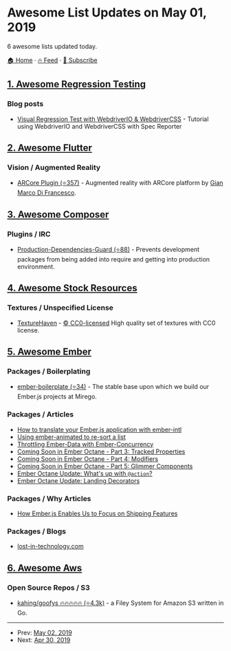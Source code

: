 # Awesome List Updates on May 01, 2019

6 awesome lists updated today.

[🏠 Home](/README.md) · [🔥 Feed](https://test.trackawesomelist.com/feed.xml) · [📮 Subscribe](https://trackawesomelist.us17.list-manage.com/subscribe?u=d2f0117aa829c83a63ec63c2f&id=36a103854c)



## [1. Awesome Regression Testing](/content/mojoaxel/awesome-regression-testing/README.md)

### Blog posts

*   [Visual Regression Test with WebdriverIO & WebdriverCSS](https://medium.com/@dalenguyen/visual-regression-test-with-webdriverio-webdrivercss-d7675a1812b2) - Tutorial using WebdriverIO and WebdriverCSS with Spec Reporter

## [2. Awesome Flutter](/content/Solido/awesome-flutter/README.md)

### Vision / Augmented Reality

*   [ARCore Plugin (⭐357)](https://github.com/giandifra/arcore_flutter_plugin) <!--stargazers:giandifra/arcore_flutter_plugin--> - Augmented reality with ARCore platform by [Gian Marco Di Francesco](https://github.com/giandifra).

## [3. Awesome Composer](/content/jakoch/awesome-composer/README.md)

### Plugins / IRC

*   [Production-Dependencies-Guard (⭐88)](https://github.com/kalessil/production-dependencies-guard) - Prevents development packages from being added into require and getting into production environment.

## [4. Awesome Stock Resources](/content/neutraltone/awesome-stock-resources/README.md)

### Textures / Unspecified License

*   [TextureHaven](https://texturehaven.com) - [:copyright: CC0-licensed](https://creativecommons.org/publicdomain/zero/1.0/) High quality set of textures with CC0 license.

## [5. Awesome Ember](/content/ember-community-russia/awesome-ember/README.md)

### Packages / Boilerplating

*   [ember-boilerplate (⭐34)](https://github.com/mirego/ember-boilerplate) -  The stable base upon which we build our Ember.js projects at Mirego.

### Packages / Articles

*   [How to translate your Ember.js application with ember-intl](https://www.codeandweb.com/babeledit/tutorials/how-to-translate-your-ember-app-with-ember-intl)
*   [Using ember-animated to re-sort a list](https://devjournal.balinterdi.com/using-ember-animated-to-resort-a-list/)
*   [Throttling Ember-Data with Ember-Concurrency](https://medium.com/@mudflye/throttling-ember-data-with-ember-concurrency-ff30d804a1b)
*   [Coming Soon in Ember Octane - Part 3: Tracked Properties](https://www.pzuraq.com/coming-soon-in-ember-octane-part-3-tracked-properties/)
*   [Coming Soon in Ember Octane - Part 4: Modifiers](https://www.pzuraq.com/coming-soon-in-ember-octane-part-4-modifiers/)
*   [Coming Soon in Ember Octane - Part 5: Glimmer Components](https://www.pzuraq.com/coming-soon-in-ember-octane-part-5-glimmer-components/)
*   [Ember Octane Update: What's up with `@action`?](https://www.pzuraq.com/ember-octane-update-action/)
*   [Ember Octane Update: Landing Decorators](https://www.pzuraq.com/ember-octane-update-landing-decorators/)

### Packages / Why Articles

*   [How Ember.js Enables Us to Focus on Shipping Features](http://blog.nightwatch.io/ember-js-shipping-features)

### Packages / Blogs

*   [lost-in-technology.com](https://www.lost-in-technology.com/blog/)

## [6. Awesome Aws](/content/donnemartin/awesome-aws/README.md)

### Open Source Repos / S3

*   [kahing/goofys :fire::fire::fire::fire::fire: (⭐4.3k)](https://github.com/kahing/goofys) -  a Filey System for Amazon S3 written in Go.

---

- Prev: [May 02, 2019](/content/2019/05/02/README.md)
- Next: [Apr 30, 2019](/content/2019/04/30/README.md)